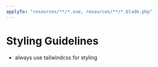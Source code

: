```yaml
---
applyTo: "resources/**/*.vue, resources/**/*.blade.php"
---
```


# Styling Guidelines
- always use tailwindcss for styling
